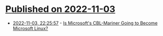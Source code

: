 # [Published on 2022-11-03](index.md)

* [2022-11-03, 22:25:57](https://news.ycombinator.com/item?id=33458756) - [Is Microsoft's CBL-Mariner Going to Become Microsoft Linux?](https://boxofcables.dev/cbl-delridge-is-dead-long-live-cbl-mariner/)
